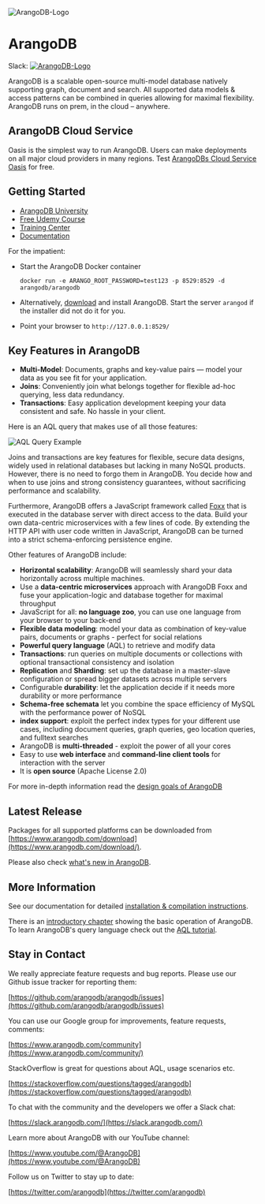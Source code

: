 ![ArangoDB-Logo](https://www.arangodb.com/docs/assets/arangodb_logo_2016_inverted.png)

ArangoDB
========

Slack: [![ArangoDB-Logo](https://slack.arangodb.com/badge.svg)](https://slack.arangodb.com)

ArangoDB is a scalable open-source multi-model database natively supporting graph, document and search. All supported data models & access patterns can be combined in queries allowing for maximal flexibility. ArangoDB runs on prem, in the cloud – anywhere.

ArangoDB Cloud Service
------------------------

Oasis is the simplest way to run ArangoDB. Users can make deployments on all major cloud providers in many regions. Test [ArangoDBs Cloud Service Oasis](https://cloud.arangodb.com/home) for free.

Getting Started
------------------------

- [ArangoDB University](https://university.arangodb.com/)
- [Free Udemy Course](https://www.udemy.com/course/getting-started-with-arangodb)
- [Training Center](https://www.arangodb.com/learn/)
- [Documentation](https://www.arangodb.com/docs/stable/)

For the impatient:

- Start the ArangoDB Docker container

      docker run -e ARANGO_ROOT_PASSWORD=test123 -p 8529:8529 -d arangodb/arangodb

- Alternatively, [download](https://www.arangodb.com/download) and install ArangoDB.
  Start the server `arangod` if the installer did not do it for you.

- Point your browser to `http://127.0.0.1:8529/`

Key Features in ArangoDB
------------------------

- **Multi-Model**: Documents, graphs and key-value pairs — model your data as
  you see fit for your application.
- **Joins**: Conveniently join what belongs together for flexible ad-hoc
  querying, less data redundancy.
- **Transactions**: Easy application development keeping your data consistent
  and safe. No hassle in your client.

Here is an AQL query that makes use of all those features:

![AQL Query Example](https://www.arangodb.com/docs/assets/aql_query_with_traversal.png)

Joins and transactions are key features for flexible, secure data designs,
widely used in relational databases but lacking in many NoSQL products. However,
there is no need to forgo them in ArangoDB. You decide how and when to use joins
and strong consistency guarantees, without sacrificing performance and scalability. 

Furthermore, ArangoDB offers a JavaScript framework called [Foxx](https://www.arangodb.com/community-server/foxx/)
that is executed in the database server with direct access to the data. Build your
own data-centric microservices with a few lines of code. By extending the HTTP API
with user code written in JavaScript, ArangoDB can be turned into a strict
schema-enforcing persistence engine.

Other features of ArangoDB include:

- **Horizontal scalability**: ArangoDB will seamlessly shard your data horizontally across multiple machines.
- Use a **data-centric microservices** approach with ArangoDB Foxx and fuse your
  application-logic and database together for maximal throughput
- JavaScript for all: **no language zoo**, you can use one language from your
  browser to your back-end
- **Flexible data modeling**: model your data as combination of key-value pairs,
  documents or graphs - perfect for social relations
- **Powerful query language** (AQL) to retrieve and modify data 
- **Transactions**: run queries on multiple documents or collections with
  optional transactional consistency and isolation
- **Replication** and **Sharding**: set up the database in a master-slave
  configuration or spread bigger datasets across multiple servers
- Configurable **durability**: let the application decide if it needs more
  durability or more performance
- **Schema-free schemata** let you combine the space efficiency of MySQL with the
  performance power of NoSQL
- **index support**: exploit the perfect index types for your different use cases, including document queries, graph queries, geo location queries, and fulltext searches
- ArangoDB is **multi-threaded** - exploit the power of all your cores
- Easy to use **web interface** and **command-line client tools** for interaction
  with the server
- It is **open source** (Apache License 2.0)

For more in-depth information read the
[design goals of ArangoDB](https://www.arangodb.com/2012/03/avocadodbs-design-objectives/)

Latest Release
--------------

Packages for all supported platforms can be downloaded from
[https://www.arangodb.com/download](https://www.arangodb.com/download/).

Please also check [what's new in ArangoDB](https://www.arangodb.com/docs/stable/release-notes.html).

More Information
----------------

See our documentation for detailed
[installation & compilation instructions](https://www.arangodb.com/docs/stable/installation.html).

There is an [introductory chapter](https://www.arangodb.com/docs/stable/getting-started.html)
showing the basic operation of ArangoDB. To learn ArangoDB's query language check out the
[AQL tutorial](https://www.arangodb.com/docs/stable/aql/tutorial.html).

Stay in Contact
---------------

We really appreciate feature requests and bug reports. Please use our Github
issue tracker for reporting them:

[https://github.com/arangodb/arangodb/issues](https://github.com/arangodb/arangodb/issues)

You can use our Google group for improvements, feature requests, comments:

[https://www.arangodb.com/community](https://www.arangodb.com/community/)

StackOverflow is great for questions about AQL, usage scenarios etc.

[https://stackoverflow.com/questions/tagged/arangodb](https://stackoverflow.com/questions/tagged/arangodb)

To chat with the community and the developers we offer a Slack chat:

[https://slack.arangodb.com/](https://slack.arangodb.com/)

Learn more about ArangoDB with our YouTube channel: 

[https://www.youtube.com/@ArangoDB](https://www.youtube.com/@ArangoDB)

Follow us on Twitter to stay up to date: 

[https://twitter.com/arangodb](https://twitter.com/arangodb)
